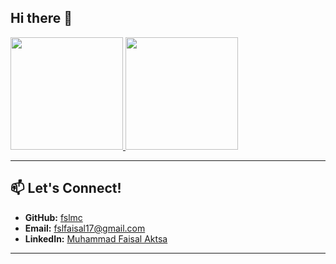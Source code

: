 ## Hi there 👋

<p align="left">
  <a href="https://github.com/fslmc">
    <img height="180em" src="https://github-readme-stats-eight-theta.vercel.app/api?username=fslmc&show_icons=true&theme=algolia&include_all_commits=true&count_private=true"/>
    <img height="180em" src="https://github-readme-stats-eight-theta.vercel.app/api/top-langs/?username=fslmc&layout=compact&theme=algolia"/>
  </a>
</p>


---

## 📫 Let's Connect!

- **GitHub:** [fslmc](https://github.com/fslmc)
- **Email:** [fslfaisal17@gmail.com](mailto:fslfaisal17@gmail.com)
- **LinkedIn:** [Muhammad Faisal Aktsa](https://www.linkedin.com/in/muhammad-faisal-aktsa)

---

<!--
**fslmc/fslmc** is a ✨ _special_ ✨ repository because its `README.md` (this file) appears on your GitHub profile.

Here are some ideas to get you started:

- 🔭 I’m currently working on ...
- 🌱 I’m currently learning ...
- 👯 I’m looking to collaborate on ...
- 🤔 I’m looking for help with ...
- 💬 Ask me about ...
- 📫 How to reach me: ...
- 😄 Pronouns: ...
- ⚡ Fun fact: ...
-->
